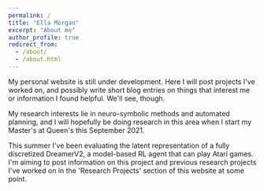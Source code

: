 ```yaml
---
permalink: /
title: "Ella Morgan"
excerpt: "About me"
author_profile: true
redirect_from: 
  - /about/
  - /about.html
---
```


My personal website is still under development. Here I will post projects I've worked on, and possibly write short blog entries on things that interest me or information I found helpful. We'll see, though.

My research interests lie in neuro-symbolic methods and automated planning, and I will hopefully be doing research in this area when I start my Master's at Queen's this September 2021.

This summer I've been evaluating the latent representation of a fully discretized DreamerV2, a model-based RL agent that can play Atari games. I'm aiming to post information on this project and previous research projects I've worked on in the 'Research Projects' section of this website at some point.
